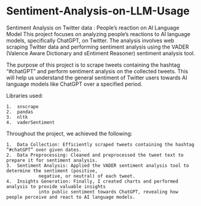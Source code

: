 # Sentiment-Analysis-on-LLM-Usage
Sentiment Analysis on Twitter data : People’s reaction on AI Language Model
This project focuses on analyzing people’s reactions to AI language models, specifically ChatGPT, on Twitter. The analysis involves web scraping Twitter data and performing sentiment analysis using the VADER (Valence Aware Dictionary and sEntiment Reasoner) sentiment analysis tool.

The purpose of this project is to scrape tweets containing the hashtag “#chatGPT” and perform sentiment analysis on the collected tweets. This will help us understand the general sentiment of Twitter users towards AI language models like ChatGPT over a specified period.

Libraries used:

	1.	snscrape
	2.	pandas
	3.	nltk
	4.	vaderSentiment

Throughout the project, we achieved the following:

	1.	Data Collection: Efficiently scraped tweets containing the hashtag “#chatGPT” over given dates.
	2.	Data Preprocessing: Cleaned and preprocessed the tweet text to prepare it for sentiment analysis.
	3.	Sentiment Analysis: Applied the VADER sentiment analysis tool to determine the sentiment (positive, 
                negative, or neutral) of each tweet.
	4.	Insights Generation: Finally, I created charts and performed analysis to provide valuable insights 
                into public sentiment towards ChatGPT, revealing how people perceive and react to AI language models.
